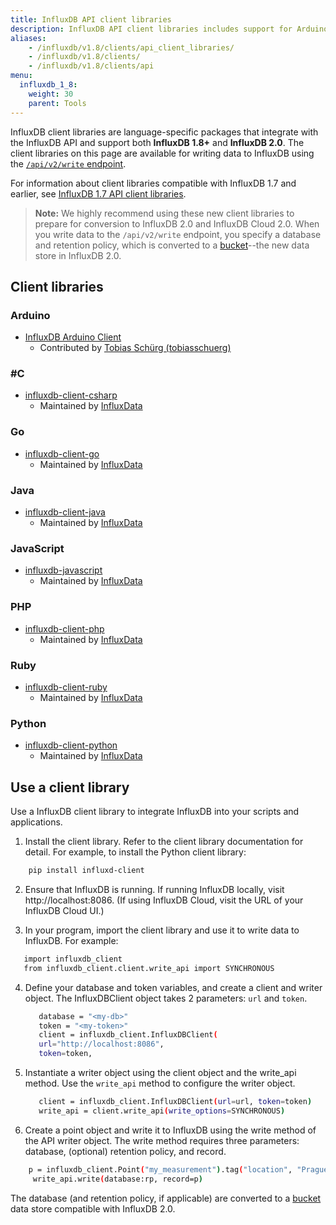 ```yaml
---
title: InfluxDB API client libraries
description: InfluxDB API client libraries includes support for Arduino, Go, Haskell, Java, JavaScript/Node.js, Lisp, MATLAB, .Net, Perl, PHP, Python, R, Ruby, Rust, Scala, Sensu, and the SNMP agent.
aliases:
    - /influxdb/v1.8/clients/api_client_libraries/
    - /influxdb/v1.8/clients/
    - /influxdb/v1.8/clients/api
menu:
  influxdb_1_8:
    weight: 30
    parent: Tools
---
```


InfluxDB client libraries are language-specific packages that integrate with the InfluxDB API and support both **InfluxDB 1.8+** and **InfluxDB 2.0**. The client libraries on this page are available for writing data to InfluxDB using the [`/api/v2/write` endpoint](/influxdb/v1.8/tools/api#api-v2-write-http-endpoint).

For information about client libraries compatible with InfluxDB 1.7 and earlier, see [InfluxDB 1.7 API client libraries](/influxdb/v1.7/tools/api-client-libraries).

>**Note:** We highly recommend using these new client libraries to prepare for conversion to InfluxDB 2.0 and InfluxDB Cloud 2.0. When you write data to the `/api/v2/write` endpoint, you specify a database and retention policy, which is converted to a [bucket](https://v2.docs.influxdata.com/v2.0/reference/glossary/#bucket)--the new data store in InfluxDB 2.0.

## Client libraries

### Arduino
- [InfluxDB Arduino Client](https://github.com/tobiasschuerg/InfluxDB-Client-for-Arduino)
  - Contributed by [Tobias Schürg (tobiasschuerg)](https://github.com/tobiasschuerg)

### #C
- [influxdb-client-csharp](https://github.com/influxdata/influxdb-client-csharp)
  - Maintained by [InfluxData](https://github.com/influxdata)

### Go

- [influxdb-client-go](https://github.com/influxdata/influxdb-client-go)
  - Maintained by [InfluxData](https://github.com/influxdata)

### Java

- [influxdb-client-java](https://github.com/influxdata/influxdb-client-java)
   - Maintained by [InfluxData](https://github.com/influxdata)

### JavaScript

* [influxdb-javascript](https://github.com/influxdata/influxdb-client-js)
   - Maintained by [InfluxData](https://github.com/influxdata)

### PHP

- [influxdb-client-php](https://github.com/influxdata/influxdb-client-php)
   - Maintained by [InfluxData](https://github.com/influxdata)

### Ruby

- [influxdb-client-ruby](https://github.com/influxdata/influxdb-client-ruby)
   - Maintained by [InfluxData](https://github.com/influxdata)

### Python

* [influxdb-client-python](https://github.com/influxdata/influxdb-client-python)
   - Maintained by [InfluxData](https://github.com/influxdata)

## Use a client library

Use a InfluxDB client library to integrate InfluxDB into your scripts and applications.

1. Install the client library. Refer to the client library documentation for detail. For example, to install the Python client library:

  ```sh
      pip install influxd-client
  ```

2. Ensure that InfluxDB is running. If running InfluxDB locally, visit http://localhost:8086. (If using InfluxDB Cloud, visit the URL of your InfluxDB Cloud UI.)

3. In your program, import the client library and use it to write data to InfluxDB. For example:

  ```sh
     import influxdb_client
     from influxdb_client.client.write_api import SYNCHRONOUS
  ```

4. Define your database and token variables, and create a client and writer object. The InfluxDBClient object takes 2 parameters: `url` and `token`.

   ```sh
      database = "<my-db>"
      token = "<my-token>"
      client = influxdb_client.InfluxDBClient(
      url="http://localhost:8086",
      token=token,
   ```

5. Instantiate a writer object using the client object and the write_api method. Use the `write_api` method to configure the writer object.

   ```sh
      client = influxdb_client.InfluxDBClient(url=url, token=token)
      write_api = client.write_api(write_options=SYNCHRONOUS)
   ```

6. Create a point object and write it to InfluxDB using the write method of the API writer object. The write method requires three parameters: database, (optional) retention policy, and record.

  ```sh 
      p = influxdb_client.Point("my_measurement").tag("location", "Prague").field("temperature", 25.3)
       write_api.write(database:rp, record=p)
  ```

The database (and retention policy, if applicable) are converted to a [bucket](https://v2.docs.influxdata.com/v2.0/reference/glossary/#bucket) data store compatible with InfluxDB 2.0.
